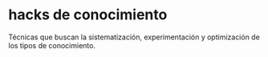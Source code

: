 # hacks de conocimiento

Técnicas que buscan la sistematización, experimentación y optimización de los tipos de conocimiento.
